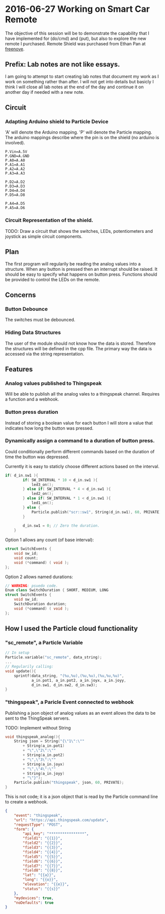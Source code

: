 
# 2016-06-27 Working on Smart Car Remote

The objective of this session will be to demonstrate the capability that I have
implemented for (do/cmd) and (put), but also to explore the new remote I purchased.
Remote Shield was purchased from Ethan Pan at [freenove](http://www.freenove.com).

## Prefix: Lab notes are not like essays.

I am going to attempt to start creating lab notes that document my work as I work
on something rather than after. I will not get into details but basicly I think
I will close all lab notes at the end of the day and continue it on another day
if needed with a new note.

## Circuit
### Adapting Arduino shield to Particle Device
'A' will denote the Arduino mapping. 'P' will denote the Particle mapping. The
arduino mappings describe where the pin is on the shield (no arduino is involved).
```
P.Vin=A.5V
P.GND=A.GND
P.A0=A.A0
P.A1=A.A1
P.A2=A.A2
P.A3=A.A3

P.D2=A.D2
P.D3=A.D3
P.D4=A.D4
P.D5=A.D8

P.A4=A.D5
P.A5=A.D6
```

### Circuit Representation of the shield.

TODO: Draw a circuit that shows the switches, LEDs, potentiometers and joystick
as simple circuit components.

## Plan

The first program will regularily be reading the analog values into a structure.
When any button is pressed then an interrupt should be raised. It should be easy
to specify what happens on button press. Functions should be provided to control
the LEDs on the remote.

## Concerns

### Button Debounce

The switches must be debounced.

### Hiding Data Structures

The user of the module should not know how the data is stored. Therefore the
structures will be defined in the cpp file. The primary way the data is accessed
via the string representation.

## Features

### Analog values published to Thingspeak

Will be able to publish all the analog vales to a thingspeak channel. Requires
a function and a webhook.

### Button press duration

Instead of storing a boolean value for each button I will store a value that
indicates how long the button was pressed.


### Dynamically assign a command to a duration of button press.

Could conditionally perform different commands based on the duration of time the
button was depressed.

Currently it is easy to staticly choose different actions based on the interval.
```cpp
if( d_in.sw1 ){
        if( SW_INTERVAL * 10 < d_in.sw1 ){
            led3_on();
        } else if( SW_INTERVAL * 4 < d_in.sw1 ){
            led2_on();
        } else if( SW_INTERVAL * 1 < d_in.sw1 ){
            led1_on();
        } else {
            Particle.publish("scr::sw1", String(d_in.sw1), 60, PRIVATE);
        }
        
        d_in.sw1 = 0; // Zero the duration.
    }
```

Option 1 allows any count (of base interval):
```cpp
struct SwitchEvents {
    void sw_id;
    void count;
    void (*command) ( void );
};
```

Option 2 allows named durations:
```cpp
// WARNING: psuedo code.
Enum class SwitchDuration { SHORT, MEDIUM, LONG
struct SwitchEvents {
    void sw_id;
    SwitchDuration duration;
    void (*command) ( void );
};
```

## How I used the Particle cloud functionality

### "sc_remote", a Particle Variable

```cpp
// In setup
Particle.variable("sc_remote", data_string);
...
// Regularily calling:
void update(){
    sprintf(data_string, "(%u,%u),(%u,%u),(%u,%u,%u)",
            a_in.pot1, a_in.pot2, a_in.joyx, a_in.joyy,
            d_in.sw1, d_in.sw2, d_in.sw3);
}
```

### "thingspeak", a Paricle Event connected to webhook

Publishing a json object of analog values as an event allows the data to be 
sent to the ThingSpeak servers.

TODO: Implement without String
```cpp
void thingspeak_analog(){
    String json = String("{\"1\":\""
        + String(a_in.pot1)
        + "\",\"2\":\""
        + String(a_in.pot2)
        + "\",\"3\":\""
        + String(a_in.joyx)
        + "\",\"4\":\""
        + String(a_in.joyy)
        + "\"}");
    Particle.publish("thingspeak", json, 60, PRIVATE);
}
```

This is not code; it is a json object that is read by the Particle command line
to create a webhook.
```json
{
    "event": "thingspeak",
    "url": "https://api.thingspeak.com/update",
    "requestType": "POST",
    "form": {
        "api_key": "****************",
        "field1": "{{1}}",
        "field2": "{{2}}",
        "field3": "{{3}}",
        "field4": "{{4}}",
        "field5": "{{5}}",
        "field6": "{{6}}",
        "field7": "{{7}}",
        "field8": "{{8}}",
        "lat": "{{a}}",
        "long": "{{o}}",
        "elevation": "{{e}}",
        "status": "{{s}}"
    },
    "mydevices": true,
    "noDefaults": true
}
```


